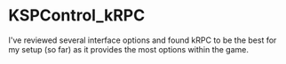 # KSPControl_kRPC
I've reviewed several interface options and found kRPC to be the best for my setup (so far) as it provides the most options within the game.
